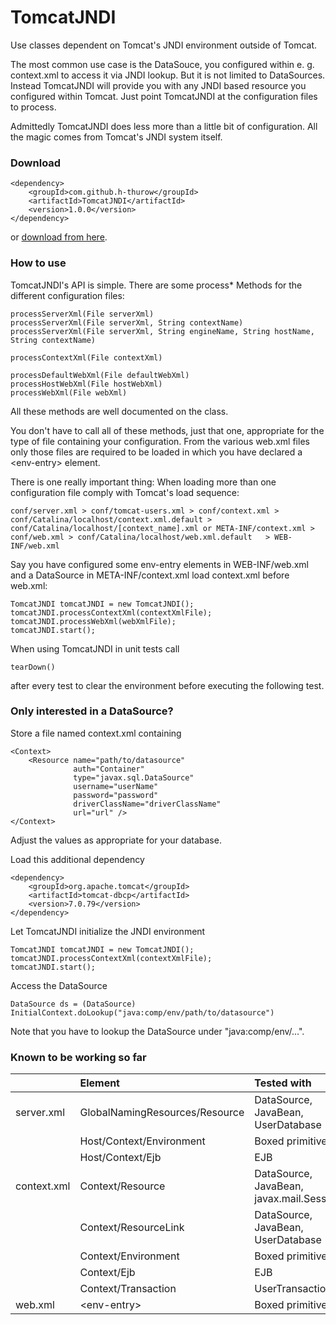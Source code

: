 # TomcatJNDI

Use classes dependent on Tomcat's JNDI environment outside of Tomcat.

The most common use case is the DataSouce, you configured within e. g. context.xml to access it via JNDI lookup. But it is not limited to DataSources. Instead TomcatJNDI will provide you with any JNDI based resource you configured within Tomcat. Just point TomcatJNDI at the configuration files to process.

Admittedly TomcatJNDI does less more than a little bit of configuration. All the magic comes from Tomcat's JNDI system itself.

### Download

    <dependency>
        <groupId>com.github.h-thurow</groupId>
        <artifactId>TomcatJNDI</artifactId>
        <version>1.0.0</version>
    </dependency>
    
or <a href=http://search.maven.org/#search%7Cgav%7C1%7Cg%3A%22com.github.h-thurow%22%20AND%20a%3A%22TomcatJNDI%22>download from here</a>.

### How to use

TomcatJNDI's API is simple. There are some process* Methods for the different configuration files:

    processServerXml(File serverXml)
    processServerXml(File serverXml, String contextName)
    processServerXml(File serverXml, String engineName, String hostName, String contextName)
    
    processContextXml(File contextXml)
    
    processDefaultWebXml(File defaultWebXml)
    processHostWebXml(File hostWebXml)
    processWebXml(File webXml)


All these methods are well documented on the class. 

You don't have to call all of these methods, just that one, appropriate for the type of file containing your configuration. From the various web.xml files only those files are required to be loaded in which you have declared a \<env-entry> element. 

There is one really important thing: When loading more than one configuration file comply with Tomcat's load sequence:


    conf/server.xml > conf/tomcat-users.xml > conf/context.xml > conf/Catalina/localhost/context.xml.default > conf/Catalina/localhost/[context_name].xml or META-INF/context.xml > conf/web.xml > conf/Catalina/localhost/web.xml.default   > WEB-INF/web.xml


Say you have configured some env-entry elements in WEB-INF/web.xml and a DataSource in META-INF/context.xml load context.xml before web.xml:
    
    TomcatJNDI tomcatJNDI = new TomcatJNDI();
    tomcatJNDI.processContextXml(contextXmlFile);
    tomcatJNDI.processWebXml(webXmlFile);
    tomcatJNDI.start();

When using TomcatJNDI in unit tests call

    tearDown()

after every test to clear the environment before executing the following test.

### Only interested in a DataSource?

Store a file named context.xml containing

    <Context>
        <Resource name="path/to/datasource"
                  auth="Container"
                  type="javax.sql.DataSource"
                  username="userName"
                  password="password"
                  driverClassName="driverClassName"
                  url="url" />
    </Context>

Adjust the values as appropriate for your database.
    
Load this additional dependency

    <dependency>
        <groupId>org.apache.tomcat</groupId>
        <artifactId>tomcat-dbcp</artifactId>
        <version>7.0.79</version>
    </dependency> 

Let TomcatJNDI initialize the JNDI environment

    TomcatJNDI tomcatJNDI = new TomcatJNDI();
    tomcatJNDI.processContextXml(contextXmlFile);
    tomcatJNDI.start();
    
Access the DataSource

    DataSource ds = (DataSource) InitialContext.doLookup("java:comp/env/path/to/datasource")
    
Note that you have to lookup the DataSource under "java:comp/env/...".

### Known to be working so far

|  | Element | Tested with |
| :---| :---| :---|
| server.xml | GlobalNamingResources/Resource | DataSource, JavaBean, UserDatabase
| | Host/Context/Environment | Boxed primitives
| | Host/Context/Ejb | EJB
| context.xml | Context/Resource | DataSource, JavaBean, javax.mail.Session
| | Context/ResourceLink | DataSource, JavaBean, UserDatabase
| | Context/Environment | Boxed primitives
| | Context/Ejb | EJB
| | Context/Transaction | UserTransaction
| web.xml | \<env-entry> | Boxed primitives








